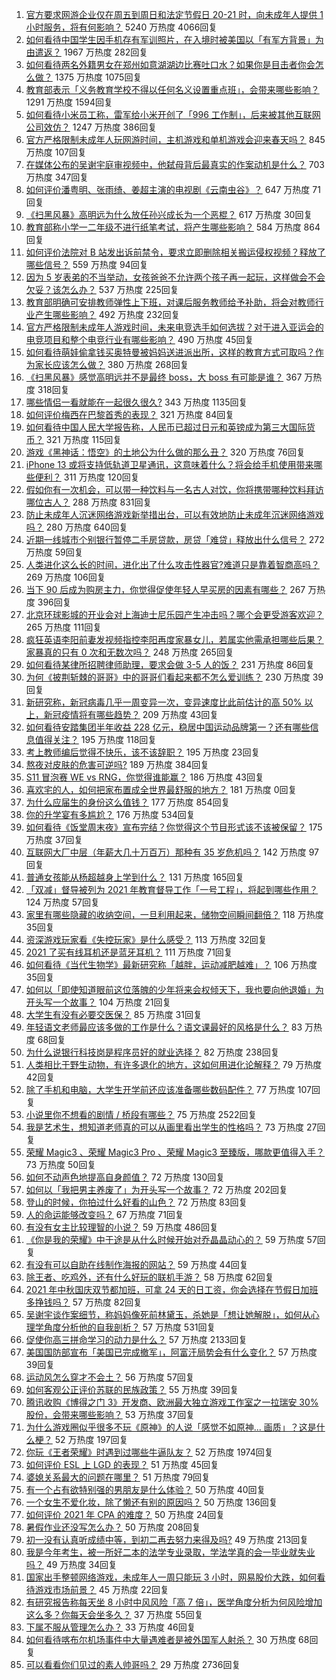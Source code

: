 1. [官方要求网游企业仅在周五到周日和法定节假日 20-21 时，向未成年人提供 1 小时服务，将有何影响？](https://www.zhihu.com/question/483554401) 5240 万热度 4066回复
1. [如何看待中国学生因手机存有军训照片，在入境时被美国以「有军方背景」为由遣返？](https://www.zhihu.com/question/483577764) 1967 万热度 282回复
1. [如何看待两名外籍男女在郑州如意湖湖边比赛吐口水？如果你是目击者你会怎么做？](https://www.zhihu.com/question/483088898) 1375 万热度 1075回复
1. [教育部表示「义务教育学校不得以任何名义设置重点班」，会带来哪些影响？](https://www.zhihu.com/question/483445239) 1291 万热度 1594回复
1. [如何看待小米员工称，雷军给小米开创了「996 工作制」，后来被其他互联网公司效仿？](https://www.zhihu.com/question/483349457) 1247 万热度 386回复
1. [官方严格限制未成年人玩网游时间，主机游戏和单机游戏会迎来春天吗？](https://www.zhihu.com/question/483567494) 845 万热度 107回复
1. [在媒体公布的吴谢宇庭审视频中，他弑母背后最真实的作案动机是什么？](https://www.zhihu.com/question/483317152) 703 万热度 347回复
1. [如何评价潘粤明、张雨绮、姜超主演的电视剧《云南虫谷》？](https://www.zhihu.com/question/483298881) 647 万热度 71回复
1. [《扫黑风暴》高明远为什么放任孙兴成长为一个恶棍？](https://www.zhihu.com/question/482681907) 617 万热度 30回复
1. [教育部称小学一二年级不进行纸笔考试，将产生哪些影响？](https://www.zhihu.com/question/483444092) 584 万热度 864回复
1. [如何评价法院对 B 站发出诉前禁令，要求立即删除相关搬运侵权视频？释放了哪些信号？](https://www.zhihu.com/question/483590701) 559 万热度 94回复
1. [因为 5 岁表弟的不当举动，女孩爸爸不允许两个孩子再一起玩，这样做会不会欠妥？该怎么办？](https://www.zhihu.com/question/482758106) 537 万热度 225回复
1. [教育部明确可安排教师弹性上下班，对课后服务教师给予补助，将会对教师行业产生哪些影响？](https://www.zhihu.com/question/483447659) 492 万热度 232回复
1. [官方严格限制未成年人游戏时间，未来电竞选手如何选拔？对于进入亚运会的电竞项目和整个电竞行业有哪些影响？](https://www.zhihu.com/question/483564836) 490 万热度 45回复
1. [如何看待萌娃偷拿钱买奥特曼被妈妈送进派出所，这样的教育方式可取吗？作为家长应该怎么做？](https://www.zhihu.com/question/482862359) 380 万热度 268回复
1. [《扫黑风暴》感觉高明远并不是最终 boss，大 boss 有可能是谁？](https://www.zhihu.com/question/478983291) 367 万热度 318回复
1. [哪些情侣一看就能在一起很久很久?](https://www.zhihu.com/question/309398217) 343 万热度 1135回复
1. [如何评价梅西在巴黎首秀的表现？](https://www.zhihu.com/question/483418197) 321 万热度 84回复
1. [如何看待中国人民大学报告称，人民币已超过日元和英镑成为第三大国际货币？](https://www.zhihu.com/question/474586845) 321 万热度 115回复
1. [游戏《黑神话：悟空》的土地公为什么做的那么丑？](https://www.zhihu.com/question/481780732) 320 万热度 76回复
1. [iPhone 13 或将支持低轨道卫星通讯，这意味着什么？将会给手机使用带来哪些便利？](https://www.zhihu.com/question/483462951) 311 万热度 120回复
1. [假如你有一次机会，可以带一种饮料与一名古人对饮，你将携带哪种饮料拜访哪位古人？](https://www.zhihu.com/question/457665322) 288 万热度 831回复
1. [防止未成年人沉迷网络游戏新举措出台，可以有效地防止未成年沉迷网络游戏吗？](https://www.zhihu.com/question/483555968) 280 万热度 640回复
1. [近期一线城市个别银行暂停二手房贷款，房贷「难贷」释放出什么信号？](https://www.zhihu.com/question/483457172) 272 万热度 59回复
1. [人类进化这么长的时间，进化出了什么攻击性器官?难道只是靠着智商高吗？](https://www.zhihu.com/question/482188465) 269 万热度 106回复
1. [当下 90 后成为购房主力，你觉得促使年轻人早买房的因素有哪些？](https://www.zhihu.com/question/482387758) 267 万热度 396回复
1. [北京环球影城的开业会对上海迪士尼乐园产生冲击吗？哪个会更受游客欢迎？](https://www.zhihu.com/question/482950672) 265 万热度 111回复
1. [疯狂英语李阳前妻发视频指控李阳再度家暴女儿，若属实他需承担哪些后果？家暴真的只有 0 次和无数次吗？](https://www.zhihu.com/question/483398713) 248 万热度 265回复
1. [如何看待某律所招聘律师助理，要求会做 3-5 人的饭？](https://www.zhihu.com/question/483503699) 231 万热度 86回复
1. [为何《披荆斩棘的哥哥》中的哥哥们看起来都不怎么爱训练？](https://www.zhihu.com/question/479714832) 230 万热度 39回复
1. [新研究称，新冠病毒几乎一周变异一次，变异速度比此前估计的高 50% 以上，新冠疫情将有哪些趋势？](https://www.zhihu.com/question/483465513) 209 万热度 43回复
1. [如何看待安踏集团半年收益 228 亿元，稳居中国运动品牌第一？还有哪些信息值得关注？](https://www.zhihu.com/question/482304339) 195 万热度 118回复
1. [考上教师编后觉得不快乐，该不该辞职？](https://www.zhihu.com/question/483177181) 195 万热度 23回复
1. [熬夜对皮肤的危害可逆吗?](https://www.zhihu.com/question/355037169) 189 万热度 384回复
1. [S11 冒泡赛 WE vs RNG，你觉得谁能赢？](https://www.zhihu.com/question/483435675) 186 万热度 43回复
1. [喜欢宅的人，如何把家布置成全世界最舒服的地方？](https://www.zhihu.com/roundtable/ihome) 181 万热度 0回复
1. [为什么应届生的身份这么值钱？](https://www.zhihu.com/question/296366864) 177 万热度 854回复
1. [你的升学宴有多尴尬？](https://www.zhihu.com/question/293226791) 176 万热度 534回复
1. [如何看待《饭堂周末夜》宣布完结？你觉得这个节目形式该不该被保留？](https://www.zhihu.com/question/483408476) 175 万热度 37回复
1. [互联网大厂中层（年薪大几十万百万）那种有 35 岁危机吗？](https://www.zhihu.com/question/469434789) 142 万热度 97回复
1. [普通女孩能从杨超越身上学到什么？](https://www.zhihu.com/question/483367067) 131 万热度 165回复
1. [「双减」督导被列为 2021 年教育督导工作「一号工程」，将起到哪些作用？](https://www.zhihu.com/question/483478246) 124 万热度 57回复
1. [家里有哪些隐藏的收纳空间，一旦利用起来，储物空间瞬间翻倍？](https://www.zhihu.com/question/435275393) 118 万热度 35回复
1. [资深游戏玩家看《失控玩家》是什么感受？](https://www.zhihu.com/question/482942254) 113 万热度 32回复
1. [2021 了买有线耳机还是蓝牙耳机？](https://www.zhihu.com/question/454522118) 111 万热度 71回复
1. [如何看待《当代生物学》最新研究称「越胖，运动减肥越难」？](https://www.zhihu.com/question/483418242) 106 万热度 35回复
1. [如何以「即使知道眼前这位落魄的少年将来会权倾天下，我也要向他退婚」为开头写一个故事？](https://www.zhihu.com/question/461598262) 104 万热度 21回复
1. [大学生有没有必要交医保？](https://www.zhihu.com/question/30437230) 85 万热度 31回复
1. [年轻语文老师最应该多做的工作是什么？语文课最好的风格是什么？](https://www.zhihu.com/question/22151950) 83 万热度 68回复
1. [为什么说银行科技岗是程序员好的就业选择？](https://www.zhihu.com/question/380468704) 82 万热度 238回复
1. [人类相比于野生动物，有许多退化的地方，这如何用进化论解释？](https://www.zhihu.com/question/482316700) 79 万热度 42回复
1. [除了手机和电脑，大学生开学前还应该准备哪些数码配件？](https://www.zhihu.com/question/417113275) 77 万热度 107回复
1. [小说里你不想看的剧情 / 桥段有哪些？](https://www.zhihu.com/question/275800198) 75 万热度 2522回复
1. [我是艺术生，想知道老师真的可以从画里看出学生的性格吗？](https://www.zhihu.com/question/476040229) 73 万热度 27回复
1. [荣耀 Magic3 、荣耀 Magic3 Pro 、荣耀 Magic3 至臻版，哪款更值得入手？](https://www.zhihu.com/question/474574506) 73 万热度 50回复
1. [如何不动声色地提高自身颜值？](https://www.zhihu.com/question/41761929) 72 万热度 130回复
1. [如何以「我把男主养废了」为开头写一个故事？](https://www.zhihu.com/question/437462244) 72 万热度 202回复
1. [登山的时候，你拍过什么好看的山色？](https://www.zhihu.com/question/481820944) 72 万热度 83回复
1. [人的命运能够改变吗？](https://www.zhihu.com/question/481988278) 67 万热度 71回复
1. [有没有女主比较理智的小说？](https://www.zhihu.com/question/364191258) 59 万热度 486回复
1. [《你是我的荣耀》中于途是从什么时候开始对乔晶晶动心的？](https://www.zhihu.com/question/475806431) 59 万热度 57回复
1. [有没有可以自助在线制作海报的网站？](https://www.zhihu.com/question/20119840) 59 万热度 44回复
1. [除王者、吃鸡外，还有什么好玩的联机手游？](https://www.zhihu.com/question/341434414) 58 万热度 62回复
1. [2021 年中秋国庆双节都加班，可拿 24 天的日工资，你会选择在节假日加班多挣钱吗？](https://www.zhihu.com/question/483528867) 57 万热度 82回复
1. [吴谢宇谈作案细节，称妈妈像死前林黛玉，杀她是「想让她解脱」，如何从心理学角度分析他的自我剖析？](https://www.zhihu.com/question/436433018) 57 万热度 531回复
1. [促使你高三拼命学习的动力是什么？](https://www.zhihu.com/question/35708794) 57 万热度 2133回复
1. [美国国防部宣布「美国已完成撤军」，阿富汗局势会有什么变化？](https://www.zhihu.com/question/483655551) 57 万热度 39回复
1. [运动风怎么穿才不会土？](https://www.zhihu.com/question/39672508) 56 万热度 57回复
1. [如何客观公正评价苏联的民族政策？](https://www.zhihu.com/question/478493284) 55 万热度 39回复
1. [腾讯收购《博得之门 3》开发商、欧洲最大独立游戏工作室之一拉瑞安 30% 股份，会带来哪些影响？](https://www.zhihu.com/question/483525932) 53 万热度 37回复
1. [为什么游戏圈似乎很多不玩《原神》的人说「感觉不如原神... 画质」？这是什么梗？](https://www.zhihu.com/question/478101437) 52 万热度 197回复
1. [你玩《王者荣耀》时遇到过哪些牛逼队友？](https://www.zhihu.com/question/52681936) 52 万热度 1974回复
1. [如何评价 ESL 上 LGD 的表现？](https://www.zhihu.com/question/483406368) 51 万热度 45回复
1. [婆媳关系最大的问题在哪里？](https://www.zhihu.com/question/313262997) 51 万热度 79回复
1. [有一个占有欲特别强的男朋友是什么体验？](https://www.zhihu.com/question/30867410) 50 万热度 40回复
1. [一个女生不爱化妆，除了懒还有别的原因吗？](https://www.zhihu.com/question/477564205) 50 万热度 136回复
1. [如何评价 2021 年 CPA 的难度？](https://www.zhihu.com/question/482910515) 50 万热度 24回复
1. [暑假作业还没写怎么办？](https://www.zhihu.com/question/482294733) 50 万热度 208回复
1. [初一没有认真听成绩中等，到初二再去努力来得及吗?](https://www.zhihu.com/question/483348346) 49 万热度 213回复
1. [我是今年考生，被一所好二本的法学专业录取，学法学真的会一毕业就失业吗？](https://www.zhihu.com/question/476527713) 49 万热度 34回复
1. [国家出手整顿网络游戏，未成年人一周只能玩 3 小时，网易股价大跌，如何看待游戏市场前景？](https://www.zhihu.com/question/483605644) 45 万热度 22回复
1. [有研究报告称每天坐 8 小时中风风险「高 7 倍」，医学角度分析为何风险增加这么多？你每天会坐多久？](https://www.zhihu.com/question/483450680) 37 万热度 55回复
1. [下属不服从管理怎么办？](https://www.zhihu.com/question/453644473) 33 万热度 46回复
1. [如何看待喀布尔机场事件中大量遇难者是被外国军人射杀？](https://www.zhihu.com/question/483333335) 30 万热度 68回复
1. [可以看看你们见过的素人帅哥吗？](https://www.zhihu.com/question/361025689) 29 万热度 2736回复